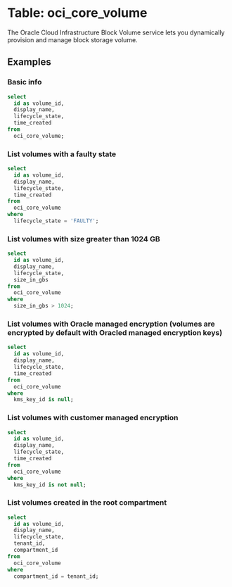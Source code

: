 # Table: oci_core_volume

The Oracle Cloud Infrastructure Block Volume service lets you dynamically provision and manage block storage volume.

## Examples

### Basic info

```sql
select
  id as volume_id,
  display_name,
  lifecycle_state,
  time_created
from
  oci_core_volume;
```


### List volumes with a faulty state

```sql
select
  id as volume_id,
  display_name,
  lifecycle_state,
  time_created
from
  oci_core_volume
where
  lifecycle_state = 'FAULTY';
```


### List volumes with size greater than 1024 GB

```sql
select
  id as volume_id,
  display_name,
  lifecycle_state,
  size_in_gbs
from
  oci_core_volume
where
  size_in_gbs > 1024;
```


### List volumes with Oracle managed encryption (volumes are encrypted by default with Oracled managed encryption keys)

```sql
select
  id as volume_id,
  display_name,
  lifecycle_state,
  time_created
from
  oci_core_volume
where
  kms_key_id is null;
```


### List volumes with customer managed encryption

```sql
select
  id as volume_id,
  display_name,
  lifecycle_state,
  time_created
from
  oci_core_volume
where
  kms_key_id is not null;
```


### List volumes created in the root compartment

```sql
select
  id as volume_id,
  display_name,
  lifecycle_state,
  tenant_id,
  compartment_id
from
  oci_core_volume
where
  compartment_id = tenant_id;
```
